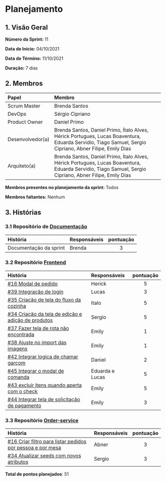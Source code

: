 # Planejamento 

## 1. Visão Geral

**Número da Sprint:** 11  

**Data de Início:** 04/10/2021   

**Data de Término:** 11/10/2021   

**Duração:** 7 dias       

## 2. Membros
|      Papel       |          Membro            |
| :--------------  | :-----------------------   |
|    Scrum Master  |       Brenda Santos        |
|      DevOps      |      Sérgio Cipriano       |
|   Product Owner  |       Daniel Primo         |
| Desenvolvedor(a) |Brenda Santos, Daniel Primo, Ítalo Alves, Hérick Portugues, Lucas Boaventura, Eduarda Servidio, Tiago Samuel, Sergio Cipriano, Abner Filipe, Emily Dias |
|   Arquiteto(a)   |Brenda Santos, Daniel Primo, Ítalo Alves, Hérick Portugues, Lucas Boaventura, Eduarda Servidio, Tiago Samuel, Sergio Cipriano, Abner Filipe, Emily Dias| 

**Membros presentes no planejamento da sprint:** Todos

**Membros faltantes:** Nenhum

## 3. Histórias

### 3.1 Repositório de [Documentação](https://github.com/UnBArqDsw2021-1/2021.1_G02_TaNaMesa_docs)
|  História  | Responsáveis  | pontuação | 
| :--------  | :-----------  | :-------: | 
| Documentação da sprint | Brenda | 3 |


### 3.2 Repositório [Frontend](https://github.com/UnBArqDsw2021-1/2021.1_G02_TaNaMesa_Frontend)
|  História  | Responsáveis  | pontuação | 
| :--------  | :-----------  | :-------: | 
| [#16 Modal de pedido](https://github.com/UnBArqDsw2021-1/2021.1_G02_TaNaMesa_Frontend/issues/16) | Herick | 5 |
| [#39 Integração de login](https://github.com/UnBArqDsw2021-1/2021.1_G02_TaNaMesa_Frontend/issues/39) | Lucas | 3 | 
| [#35 Criação de tela do fluxo da cozinha](https://github.com/UnBArqDsw2021-1/2021.1_G02_TaNaMesa_Frontend/issues/35)| Italo | 5 | 
| [#34 Criação da tela de edição e adição de produtos](https://github.com/UnBArqDsw2021-1/2021.1_G02_TaNaMesa_Frontend/issues/34) | Sergio | 5 | 
| [#37 Fazer tela de rota não encontrada](https://github.com/UnBArqDsw2021-1/2021.1_G02_TaNaMesa_Frontend/issues/37) | Emily | 1 |
| [#38 Ajuste no import das imagens](https://github.com/UnBArqDsw2021-1/2021.1_G02_TaNaMesa_Frontend/issues/38) | Emily | 1 |
| [#42 Integrar logica de chamar garçom](https://github.com/UnBArqDsw2021-1/2021.1_G02_TaNaMesa_Frontend/issues/42) | Daniel | 2 |
| [#45 Integrar o modal de comanda](https://github.com/UnBArqDsw2021-1/2021.1_G02_TaNaMesa_Frontend/issues/45) | Eduarda e Lucas | 5 |
| [#43 excluir itens quando aperta com o check](https://github.com/UnBArqDsw2021-1/2021.1_G02_TaNaMesa_Frontend/issues/43) | Emily | 5 |
| [#44 Integrar tela de solicitação de pagamento](https://github.com/UnBArqDsw2021-1/2021.1_G02_TaNaMesa_Frontend/issues/44) | Emily | 3 |

### 3.3 Repositório [Order-service](https://github.com/UnBArqDsw2021-1/2021.1_G02_TaNaMesa_Order_Service)
|     História     |  Responsáveis   | pontuação | 
| :--------------  | :-------------  | :-------: | 
| [#16 Criar filtro para listar pedidos por pessoa e por mesa](https://github.com/UnBArqDsw2021-1/2021.1_G02_TaNaMesa_Order_Service/issues/16) | Abner | 3 | 
| [#34 Atualizar seeds com novos atributos](https://github.com/UnBArqDsw2021-1/2021.1_G02_TaNaMesa_Order_Service/pull/35) | Sergio | 3 |

**Total de pontos planejados**: 51